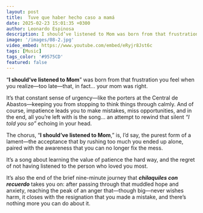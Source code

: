 ```yaml
---
layout: post
title:  Tuve que haber hecho caso a mamá
date: 2025-02-23 15:01:35 +0300
author: Leonardo Espinosa
description: I should’ve listened to Mom was born from that frustration you feel when you realize—too late—that, in fact… your mom was right.
image: '/images/08-2.jpg'
video_embed: https://www.youtube.com/embed/eRyjr8Jst6c
tags: [Music]
tags_color: '#9575CD'
featured: false
---
```

“**I should’ve listened to Mom**” was born from that frustration you feel when you realize—too late—that, in fact… your mom was right.

It’s that constant sense of urgency—like the porters at the Central de Abastos—keeping you from stopping to think things through calmly. And of course, impatience leads you to make mistakes, miss opportunities, and in the end, all you’re left with is the song… an attempt to rewind that silent *“I told you so”* echoing in your head.

The chorus, “**I should’ve listened to Mom**,” is, I’d say, the purest form of a lament—the acceptance that by rushing too much you ended up alone, paired with the awareness that you can no longer fix the mess.

It’s a song about learning the value of patience the hard way, and the regret of not having listened to the person who loved you most.

It’s also the end of the brief nine-minute journey that ***chilaquiles con recuerdo*** takes you on: after passing through that muddled hope and anxiety, reaching the peak of an anger that—though big—never wishes harm, it closes with the resignation that you made a mistake, and there’s nothing more you can do about it.
